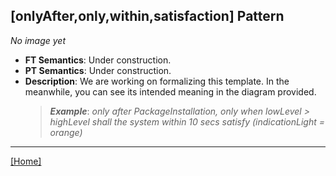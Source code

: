 ## [onlyAfter,only,within,satisfaction] Pattern
_No image yet_
 * **FT Semantics**: Under construction.
 * **PT Semantics**: Under construction.
 * **Description**: We are working on formalizing this template. In the meanwhile, you can see its intended meaning in the diagram provided.
   > **_Example_**: _only after PackageInstallation, only when lowLevel > highLevel shall the system  within 10 secs satisfy (indicationLight = orange)_   
***
[[Home]](../semantics.md)